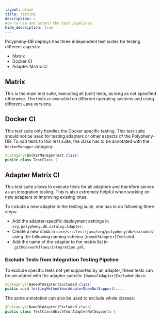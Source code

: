 ```yaml
---
layout: plain
title: Testing
description: >
How to use and extend the test pipelines.
hide_description: true
---
```


Polypheny-DB deploys has three independent test suites for testing different aspects:
- Matrix   
- Docker CI
- Adapter Matrix CI


## Matrix  
This is the main test suite, executing all (unit) tests, as long as not specified otherwise. The tests or executed on different operating systems and using different Java versions.


## Docker CI
This test suite only handles the Docker specific testing. This test suite should not be used for testing adapters or other aspects of the Polypheny-DB. To add tests to this test suite, the class has to be annotated with the `DockerManager` category:
```java
@Category(DockerManagerTest.class)
public class TestClass {
```


## Adapter Matrix CI
This test suite allows to execute tests for all adapters and therefore serves as an integration testing. This is also extremely helpful when working on new adapters or improving existing ones.

To include a new adapter in the testing suite, one has to do following three steps:
- Add the adapter-specific deployment settings in ```org.polypheny.db.catalog.Adapter```.
- Create a new class in ```core/src/test/java/org/polypheny/db/excluded/``` using the following naming schema ```[NameOfAdapter]Excluded```.
- Add the name of the adapter to the matrix list in ```.github/workflows/integration.yml```.

### Exclude Tests from Integration Testing Pipeline
To exclude specific tests not yet supported by an adapter, these tests can be annotated with the adapter specific ```[NameoFAdapter]Excluded``` class:
```java
@Category([NameOfAdapter]Excluded.class)
public void testingMethodYourAdapterDoesNotSupport(...
```

The same annotation can also be used to exclude whole classes:
```java
@Category([NameOfAdapter]Excluded.class)
public class TestClassWhichYourAdapterNotSupports {
```

  
  

